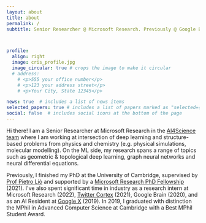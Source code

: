 ```yaml
---
layout: about
title: about
permalink: /
subtitle: Senior Researcher @ Microsoft Research. Previously @ Google Brain, Google X, Twitter Cortex.



profile:
  align: right
  image: cris_profile.jpg
  image_circular: true # crops the image to make it circular
  # address: 
    # <p>555 your office number</p>
    # <p>123 your address street</p>
    # <p>Your City, State 12345</p>

news: true  # includes a list of news items
selected_papers: true # includes a list of papers marked as "selected={true}"
social: false  # includes social icons at the bottom of the page
---
```


Hi there! I am a Senior Researcher at Microsoft Research in the [AI4Science team](https://www.microsoft.com/en-us/research/lab/microsoft-research-ai4science/) where I am working at intersection of deep learning and structure-based problems from physics and chemistry (e.g. physical simulations, molecular modelling). On the ML side, my research spans a range of topics such as geometric & topological deep learning, graph neural networks and neural differential equations.

Previously, I finished my PhD at the University of Cambridge, supervised by
[Prof Pietro Liò](https://www.cl.cam.ac.uk/~pl219/) and supported by a [Microsoft Research PhD Fellowship](https://www.microsoft.com/en-us/research/academic-program/phd-fellowship/#!people) (2021). I've also spent significant time in industry as a research intern at Microsoft Research (2022), [Twitter Cortex](https://cortex.twitter.com/) (2021), Google Brain (2020), and as an AI Resident at [Google X](https://x.company/) (2019). In 2019, I graduated with distinction the MPhil in Advanced Computer Science at Cambridge with a Best MPhil Student Award. 